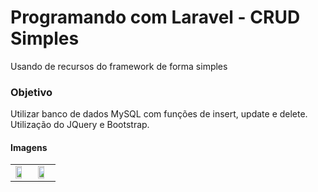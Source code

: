 # Programando com Laravel - CRUD Simples

Usando de recursos do framework de forma simples

### Objetivo

Utilizar banco de dados MySQL com funções de insert, update e delete. Utilização do JQuery e Bootstrap.

#### Imagens
<table style="width:100%">
  <tr>
    <td>
      <img style="width:70%" src="https://github.com/wilsonfalcao/Laravel-CRUD-simples/blob/main/images/crud-img1.png"/>
    </td>
      <td>
        <img style="width:70%" src="https://github.com/wilsonfalcao/Laravel-CRUD-simples/blob/main/images/crud-img2.png"/>
    </td>
  </tr>
 </table>
